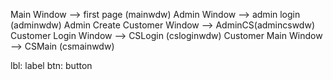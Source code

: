 Main Window --> first page (mainwdw)
Admin Window --> admin login (adminwdw)
Admin Create Customer Window --> AdminCS(admincswdw)
Customer Login Window --> CSLogin (csloginwdw)
Customer Main Window --> CSMain (csmainwdw)

lbl: label
btn: button
